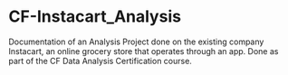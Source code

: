 # CF-Instacart_Analysis
Documentation of an Analysis Project done on the existing company Instacart, an online grocery store that operates through an app. Done as part of the CF Data Analysis Certification course.

